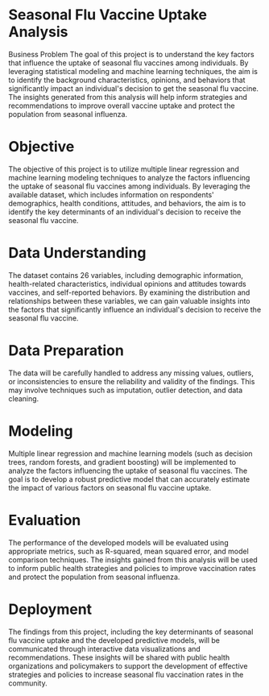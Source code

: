 # Seasonal Flu Vaccine Uptake Analysis
Business Problem
The goal of this project is to understand the key factors that influence the uptake of seasonal flu vaccines among individuals. By leveraging statistical modeling and machine learning techniques, the aim is to identify the background characteristics, opinions, and behaviors that significantly impact an individual's decision to get the seasonal flu vaccine. The insights generated from this analysis will help inform strategies and recommendations to improve overall vaccine uptake and protect the population from seasonal influenza.

# Objective
The objective of this project is to utilize multiple linear regression and machine learning modeling techniques to analyze the factors influencing the uptake of seasonal flu vaccines among individuals. By leveraging the available dataset, which includes information on respondents' demographics, health conditions, attitudes, and behaviors, the aim is to identify the key determinants of an individual's decision to receive the seasonal flu vaccine.

# Data Understanding
The dataset contains 26 variables, including demographic information, health-related characteristics, individual opinions and attitudes towards vaccines, and self-reported behaviors. By examining the distribution and relationships between these variables, we can gain valuable insights into the factors that significantly influence an individual's decision to receive the seasonal flu vaccine.

# Data Preparation
The data will be carefully handled to address any missing values, outliers, or inconsistencies to ensure the reliability and validity of the findings. This may involve techniques such as imputation, outlier detection, and data cleaning.

# Modeling
Multiple linear regression and machine learning models (such as decision trees, random forests, and gradient boosting) will be implemented to analyze the factors influencing the uptake of seasonal flu vaccines. The goal is to develop a robust predictive model that can accurately estimate the impact of various factors on seasonal flu vaccine uptake.

# Evaluation
The performance of the developed models will be evaluated using appropriate metrics, such as R-squared, mean squared error, and model comparison techniques. The insights gained from this analysis will be used to inform public health strategies and policies to improve vaccination rates and protect the population from seasonal influenza.

# Deployment
The findings from this project, including the key determinants of seasonal flu vaccine uptake and the developed predictive models, will be communicated through interactive data visualizations and recommendations. These insights will be shared with public health organizations and policymakers to support the development of effective strategies and policies to increase seasonal flu vaccination rates in the community.
